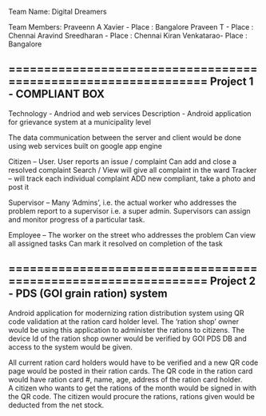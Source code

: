Team Name: Digital Dreamers

Team Members:
Praveenn A Xavier  - Place : Bangalore
Praveen T - Place : Chennai
Aravind Sreedharan - Place : Chennai
Kiran Venkatarao- Place : Bangalore


===============================================================
Project 1 - COMPLIANT BOX
-------------------------

Technology - Andriod and web services
Description  - 
Android application for grievance system at a municipality level

The data communication between the server and client would be done using
web services built on google app engine



Citizen – User. User reports an issue / complaint
Can add and close a resolved complaint
Search / View will give all complaint in the ward
Tracker – will track each individual complaint
ADD new compliant, take a photo and post it

Supervisor – Many ‘Admins’, i.e. the actual worker who addresses the problem report to a supervisor i.e. a super admin.
Supervisors can assign and monitor progress of a particular task.

Employee – The worker on the street who addresses the problem
Can view all assigned tasks
Can mark it resolved on completion of the task
 
===============================================================
Project 2 - PDS (GOI grain ration) system
-----------------------------------------

Android application for modernizing ration distribution system using QR code validation at the ration card holder level.
The ‘ration shop’ owner would be using this application to administer the rations to citizens.
The device Id of the ration shop owner would be verified by GOI PDS DB and access to the system would be given.


All current ration card holders would have to be verified and a new QR code page would be posted in their ration cards. The QR code in the ration card would have ration card #, name, age, address of the ration card holder.	
A citizen who wants to get the rations of the month would be signed in with the QR code.
The citizen would procure the rations, rations given would be deducted from the net stock.

